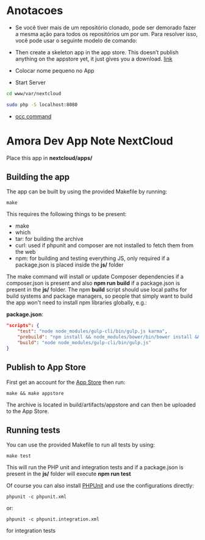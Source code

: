 # Anotacoes
- Se você tiver mais de um repositório clonado, pode ser demorado fazer a mesma ação para todos os repositórios um por um. Para resolver isso, você pode usar o seguinte modelo de comando:

- Then create a skeleton app in the app store. This doesn’t publish anything on the appstore yet, it just gives you a download. <a href="https://apps.nextcloud.com/developer/apps/generate">link</a>

- Colocar nome pequeno no App

- Start Server

```bash
cd www/var/nextcloud
```
```bash
sudo php -S localhost:8080
```

- <a href="https://docs.nextcloud.com/server/latest/admin_manual/configuration_server/occ_command.html#using-the-occ-command">occ command</a>

<!--
SPDX-FileCopyrightText: Pablo Lucas Silva Santos <pablo@amoradev.com>
SPDX-License-Identifier: CC0-1.0
-->

# Amora Dev App Note NextCloud
Place this app in **nextcloud/apps/**

## Building the app

The app can be built by using the provided Makefile by running:

    make

This requires the following things to be present:
* make
* which
* tar: for building the archive
* curl: used if phpunit and composer are not installed to fetch them from the web
* npm: for building and testing everything JS, only required if a package.json is placed inside the **js/** folder

The make command will install or update Composer dependencies if a composer.json is present and also **npm run build** if a package.json is present in the **js/** folder. The npm **build** script should use local paths for build systems and package managers, so people that simply want to build the app won't need to install npm libraries globally, e.g.:

**package.json**:
```json
"scripts": {
    "test": "node node_modules/gulp-cli/bin/gulp.js karma",
    "prebuild": "npm install && node_modules/bower/bin/bower install && node_modules/bower/bin/bower update",
    "build": "node node_modules/gulp-cli/bin/gulp.js"
}
```


## Publish to App Store

First get an account for the [App Store](http://apps.nextcloud.com/) then run:

    make && make appstore

The archive is located in build/artifacts/appstore and can then be uploaded to the App Store.

## Running tests
You can use the provided Makefile to run all tests by using:

    make test

This will run the PHP unit and integration tests and if a package.json is present in the **js/** folder will execute **npm run test**

Of course you can also install [PHPUnit](http://phpunit.de/getting-started.html) and use the configurations directly:

    phpunit -c phpunit.xml

or:

    phpunit -c phpunit.integration.xml

for integration tests
